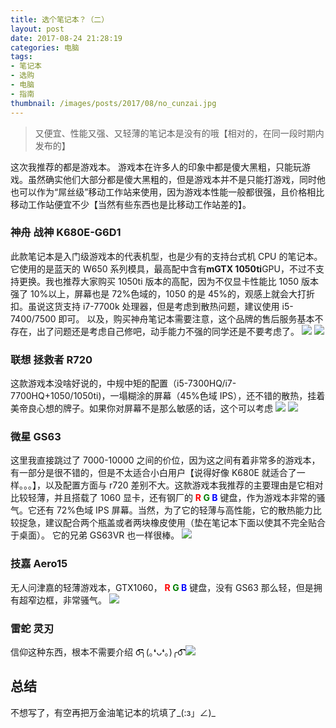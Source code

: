 ```yaml
---
title: 选个笔记本？（二）
layout: post
date: 2017-08-24 21:28:19
categories: 电脑
tags: 
- 笔记本
- 选购
- 电脑
- 指南
thumbnail: /images/posts/2017/08/no_cunzai.jpg
---
```

>又便宜、性能又强、又轻薄的笔记本是没有的哦【相对的，在同一段时期内发布的】

<!--More-->

这次我推荐的都是游戏本。
游戏本在许多人的印象中都是傻大黑粗，只能玩游戏。虽然确实他们大部分都是傻大黑粗的，但是游戏本并不是只能打游戏，同时他也可以作为“屌丝级”移动工作站来使用，因为游戏本性能一般都很强，且价格相比移动工作站便宜不少【当然有些东西也是比移动工作站差的】。

### 神舟 战神 K680E-G6D1

此款笔记本是入门级游戏本的代表机型，也是少有的支持台式机 CPU 的笔记本。它使用的是蓝天的 W650 系列模具，最高配中含有<strong>mGTX 1050ti</strong>GPU，不过不支持更换。我也推荐大家购买 1050ti 版本的高配，因为不仅显卡性能比 1050 版本强了 10%以上，屏幕也是 72%色域的，1050 的是 45%的，观感上就会大打折扣。虽说这货支持 i7-7700k 处理器，但是考虑到散热问题，建议使用 i5-7400/7500 即可。
以及，购买神舟笔记本需要注意，这个品牌的售后服务基本不存在，出了问题还是考虑自己修吧，动手能力不强的同学还是不要考虑了。
![](/images/posts/2017/08/k680e_1.webp)
![](/images/posts/2017/08/k680e_2.webp)

### 联想 拯救者 R720

这款游戏本没啥好说的，中规中矩的配置（i5-7300HQ/i7-7700HQ+1050/1050ti)，一塌糊涂的屏幕（45%色域 IPS），还不错的散热，挂着美帝良心想的牌子。如果你对屏幕不是那么敏感的话，这个可以考虑
![](/images/posts/2017/08/r720_1.jpg)
![](/images/posts/2017/08/r720_2.jpg)

### 微星 GS63

这里我直接跳过了 7000-10000 之间的价位，因为这之间有着非常多的游戏本，有一部分是很不错的，但是不太适合小白用户【说得好像 K680E 就适合了一样。。。】，以及配置方面与 r720 差别不大。这款游戏本我推荐的主要理由是它相对比较轻薄，并且搭载了 1060 显卡，还有钢厂的 <strong><span style="color:red">R</span> <span style="color:green">G</span> <span style="color:blue">B</span></strong> 键盘，作为游戏本非常的骚气。它还有 72%色域 IPS 屏幕。当然，为了它的轻薄与高性能，它的散热能力比较捉急，建议配合两个瓶盖或者两块橡皮使用（垫在笔记本下面以使其不完全贴合于桌面）。
它的兄弟 GS63VR 也一样很棒。
![](/images/posts/2017/08/GS63.jpg)

### 技嘉 Aero15

无人问津嘉的轻薄游戏本，GTX1060， <strong><span style="color:red">R</span> <span style="color:green">G</span> <span style="color:blue">B</span></strong> 键盘，没有 GS63 那么轻，但是拥有超窄边框，非常骚气。
![](/images/posts/2017/08/Aero15.jpg)

### 雷蛇 灵刃

信仰这种东西，根本不需要介绍 o͡͡͡͡͡͡͡͡͡͡͡͡͡͡╮(｡❛ᴗ❛｡)╭o͡͡͡͡͡͡͡͡͡͡͡͡͡͡
![](/images/posts/2017/08/Razer.JPG)

## 总结

不想写了，有空再把万金油笔记本的坑填了_(:з」∠)_
